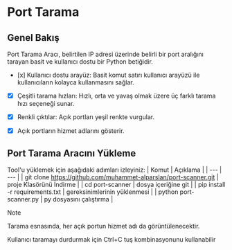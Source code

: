**Port Tarama**
=============
Genel Bakış
-------------
Port Tarama Aracı, belirtilen IP adresi üzerinde belirli bir port aralığını tarayan basit ve kullanıcı dostu bir Python betiğidir.
- [x] 
Kullanıcı dostu arayüz: Basit komut satırı kullanıcı arayüzü ile kullanıcıların kolayca kullanmasını sağlar.

- [x] Çeşitli tarama hızları: Hızlı, orta ve yavaş olmak üzere üç farklı tarama hızı seçeneği sunar.

- [x] Renkli çıktılar: Açık portları yeşil renkte vurgular.

- [x] Açık portların hizmet adlarını gösterir.

**Port Tarama Aracını Yükleme**
-------------
Tool'u yüklemek için aşağıdaki adımları izleyiniz:
| Komut | Açıklama |
| --- | --- |
| git clone https://github.com/muhammet-alparslan/port-scanner.git | proje Klasörünü İndirme |
| cd port-scanner  | dosya içeriğine git |
| pip install -r requirements.txt | gereksinimlerinin yüklenmesi |
| python port-scanner.py | py dosyasını çalıştırma |


> [!NOTE]
> Tarama esnasında, her açık portun hizmet adı da görüntülenecektir.
> 
> Kullanıcı taramayı durdurmak için Ctrl+C tuş kombinasyonunu kullanabilir
